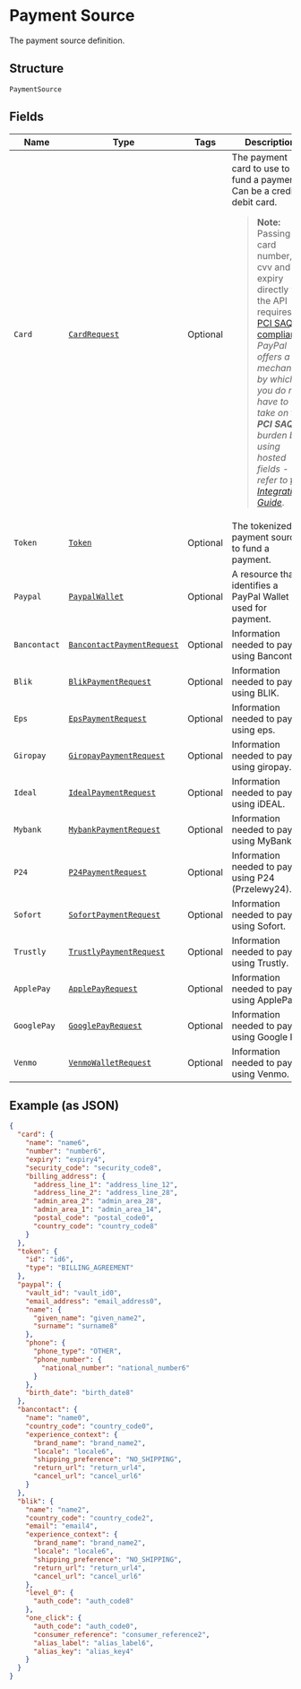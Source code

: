 
# Payment Source

The payment source definition.

## Structure

`PaymentSource`

## Fields

| Name | Type | Tags | Description |
|  --- | --- | --- | --- |
| `Card` | [`CardRequest`](../../doc/models/card-request.md) | Optional | The payment card to use to fund a payment. Can be a credit or debit card.<blockquote><strong>Note:</strong> Passing card number, cvv and expiry directly via the API requires <a href="https://www.pcisecuritystandards.org/pci_security/completing_self_assessment"> PCI SAQ D compliance</a>. <br>*PayPal offers a mechanism by which you do not have to take on the <strong>PCI SAQ D</strong> burden by using hosted fields - refer to <a href="https://developer.paypal.com/docs/checkout/advanced/integrate/">this Integration Guide</a>*.</blockquote> |
| `Token` | [`Token`](../../doc/models/token.md) | Optional | The tokenized payment source to fund a payment. |
| `Paypal` | [`PaypalWallet`](../../doc/models/paypal-wallet.md) | Optional | A resource that identifies a PayPal Wallet is used for payment. |
| `Bancontact` | [`BancontactPaymentRequest`](../../doc/models/bancontact-payment-request.md) | Optional | Information needed to pay using Bancontact. |
| `Blik` | [`BlikPaymentRequest`](../../doc/models/blik-payment-request.md) | Optional | Information needed to pay using BLIK. |
| `Eps` | [`EpsPaymentRequest`](../../doc/models/eps-payment-request.md) | Optional | Information needed to pay using eps. |
| `Giropay` | [`GiropayPaymentRequest`](../../doc/models/giropay-payment-request.md) | Optional | Information needed to pay using giropay. |
| `Ideal` | [`IdealPaymentRequest`](../../doc/models/ideal-payment-request.md) | Optional | Information needed to pay using iDEAL. |
| `Mybank` | [`MybankPaymentRequest`](../../doc/models/mybank-payment-request.md) | Optional | Information needed to pay using MyBank. |
| `P24` | [`P24PaymentRequest`](../../doc/models/p24-payment-request.md) | Optional | Information needed to pay using P24 (Przelewy24). |
| `Sofort` | [`SofortPaymentRequest`](../../doc/models/sofort-payment-request.md) | Optional | Information needed to pay using Sofort. |
| `Trustly` | [`TrustlyPaymentRequest`](../../doc/models/trustly-payment-request.md) | Optional | Information needed to pay using Trustly. |
| `ApplePay` | [`ApplePayRequest`](../../doc/models/apple-pay-request.md) | Optional | Information needed to pay using ApplePay. |
| `GooglePay` | [`GooglePayRequest`](../../doc/models/google-pay-request.md) | Optional | Information needed to pay using Google Pay. |
| `Venmo` | [`VenmoWalletRequest`](../../doc/models/venmo-wallet-request.md) | Optional | Information needed to pay using Venmo. |

## Example (as JSON)

```json
{
  "card": {
    "name": "name6",
    "number": "number6",
    "expiry": "expiry4",
    "security_code": "security_code8",
    "billing_address": {
      "address_line_1": "address_line_12",
      "address_line_2": "address_line_28",
      "admin_area_2": "admin_area_28",
      "admin_area_1": "admin_area_14",
      "postal_code": "postal_code0",
      "country_code": "country_code8"
    }
  },
  "token": {
    "id": "id6",
    "type": "BILLING_AGREEMENT"
  },
  "paypal": {
    "vault_id": "vault_id0",
    "email_address": "email_address0",
    "name": {
      "given_name": "given_name2",
      "surname": "surname8"
    },
    "phone": {
      "phone_type": "OTHER",
      "phone_number": {
        "national_number": "national_number6"
      }
    },
    "birth_date": "birth_date8"
  },
  "bancontact": {
    "name": "name0",
    "country_code": "country_code0",
    "experience_context": {
      "brand_name": "brand_name2",
      "locale": "locale6",
      "shipping_preference": "NO_SHIPPING",
      "return_url": "return_url4",
      "cancel_url": "cancel_url6"
    }
  },
  "blik": {
    "name": "name2",
    "country_code": "country_code2",
    "email": "email4",
    "experience_context": {
      "brand_name": "brand_name2",
      "locale": "locale6",
      "shipping_preference": "NO_SHIPPING",
      "return_url": "return_url4",
      "cancel_url": "cancel_url6"
    },
    "level_0": {
      "auth_code": "auth_code8"
    },
    "one_click": {
      "auth_code": "auth_code0",
      "consumer_reference": "consumer_reference2",
      "alias_label": "alias_label6",
      "alias_key": "alias_key4"
    }
  }
}
```

